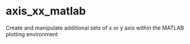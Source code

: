 # axis_xx_matlab
Create and manipulate additional sets of x or y axis within the MATLAB plotting environment
